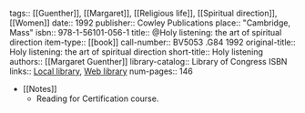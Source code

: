 tags:: [[Guenther]], [[Margaret]], [[Religious life]], [[Spiritual direction]], [[Women]]
date:: 1992
publisher:: Cowley Publications
place:: "Cambridge, Mass"
isbn:: 978-1-56101-056-1
title:: @Holy listening: the art of spiritual direction
item-type:: [[book]]
call-number:: BV5053 .G84 1992
original-title:: Holy listening: the art of spiritual direction
short-title:: Holy listening
authors:: [[Margaret Guenther]]
library-catalog:: Library of Congress ISBN
links:: [Local library](zotero://select/library/items/TN73JIT9), [Web library](https://www.zotero.org/users/979977/items/TN73JIT9)
num-pages:: 146

- [[Notes]]
	- Reading for Certification course.
